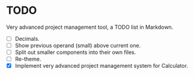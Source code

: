 # TODO

Very advanced project management tool, a TODO list in Markdown.

- [ ] Decimals.
- [ ] Show previous operand (small) above current one.
- [ ] Split out smaller components into their own files.
- [ ] Re-theme.
- [x] Implement very advanced project management system for Calculator.
